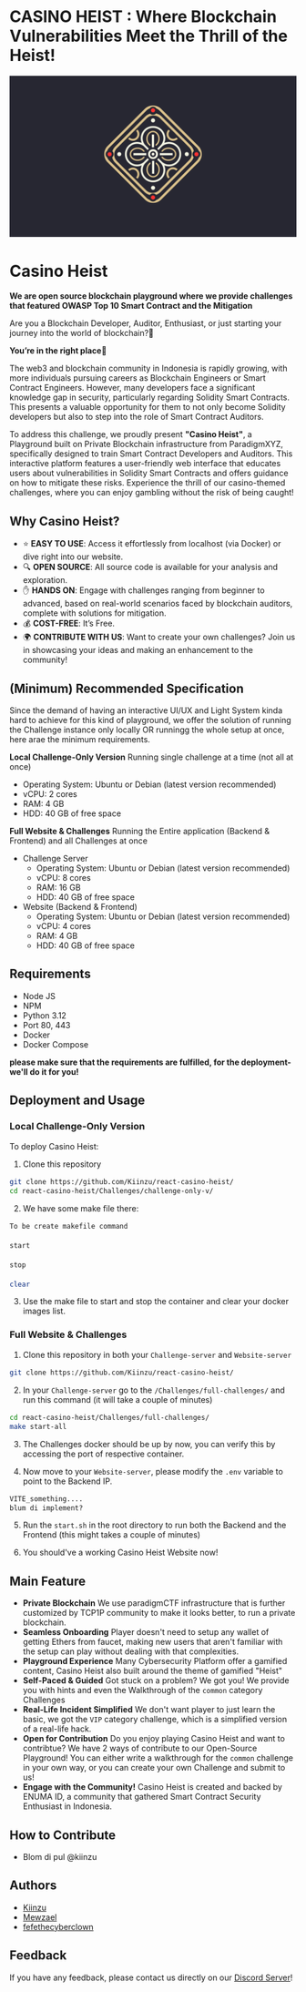 # CASINO HEIST : Where Blockchain Vulnerabilities Meet the Thrill of the Heist!
![Logo](./casino-heist.png)
# Casino Heist
**We are open source blockchain playground where we provide challenges that featured OWASP Top 10 Smart Contract and the Mitigation**

Are you a Blockchain Developer, Auditor, Enthusiast, or just starting your journey into the world of blockchain?🧐

**You’re in the right place🎉**

The web3 and blockchain community in Indonesia is rapidly growing, with more individuals pursuing careers as Blockchain Engineers or Smart Contract Engineers. However, many developers face a significant knowledge gap in security, particularly regarding Solidity Smart Contracts. This presents a valuable opportunity for them to not only become Solidity developers but also to step into the role of Smart Contract Auditors.

To address this challenge, we proudly present **"Casino Heist"**, a Playground built on Private Blockchain infrastructure from ParadigmXYZ, specifically designed to train Smart Contract Developers and Auditors. This interactive platform features a user-friendly web interface that educates users about vulnerabilities in Solidity Smart Contracts and offers guidance on how to mitigate these risks. Experience the thrill of our casino-themed challenges, where you can enjoy gambling without the risk of being caught! 

## Why Casino Heist?
- ⭐ **EASY TO USE**: Access it effortlessly from localhost (via Docker) or dive right into our website.
- 🔍 **OPEN SOURCE**: All source code is available for your analysis and exploration.
- ✋ **HANDS ON**: Engage with challenges ranging from beginner to advanced, based on real-world scenarios faced by blockchain auditors, complete with solutions for mitigation.
- 💰 **COST-FREE**: It’s Free.
- 🌍 **CONTRIBUTE WITH US**: Want to create your own challenges? Join us in showcasing your ideas and making an enhancement to the community!


## (Minimum) Recommended Specification
Since the demand of having an interactive UI/UX and Light System kinda hard to achieve for this kind of playground, we offer the solution of running the Challenge instance only locally OR runningg the whole setup at once, here arae the minimum requirements.

**Local Challenge-Only Version**
Running single challenge at a time (not all at once)
- Operating System: Ubuntu or Debian (latest version recommended)
- vCPU: 2 cores
- RAM: 4 GB
- HDD: 40 GB of free space

**Full Website & Challenges**
Running the Entire application (Backend & Frontend) and all Challenges at once
- Challenge Server
    - Operating System: Ubuntu or Debian (latest version recommended)
    - vCPU: 8 cores
    - RAM: 16 GB
    - HDD: 40 GB of free space
- Website (Backend & Frontend)
    - Operating System: Ubuntu or Debian (latest version recommended)
    - vCPU: 4 cores
    - RAM: 4 GB
    - HDD: 40 GB of free space

## Requirements
- Node JS
- NPM
- Python 3.12
- Port 80, 443
- Docker
- Docker Compose

**please make sure that the requirements are fulfilled, for the deployment- we'll do it for you!**

## Deployment and Usage
### Local Challenge-Only Version
To deploy Casino Heist:
1. Clone this repository

```bash
git clone https://github.com/Kiinzu/react-casino-heist/
cd react-casino-heist/Challenges/challenge-only-v/
```

2. We have some make file there:

```bash
To be create makefile command

start

stop

clear
```

3. Use the make file to start and stop the container and clear your docker images list.

### Full Website & Challenges
1. Clone this repository in both your `Challenge-server` and `Website-server`

```bash
git clone https://github.com/Kiinzu/react-casino-heist/
```

2. In your `Challenge-server` go to the `/Challenges/full-challenges/` and run this command (it will take a couple of minutes)

```bash
cd react-casino-heist/Challenges/full-challenges/
make start-all
```

3. The Challenges docker should be up by now, you can verify this by accessing the port of respective container.

4. Now move to your `Website-server`, please modify the `.env` variable to point to the Backend IP. 

```
VITE_something....
blum di implement?
```

5. Run the `start.sh` in the root directory to run both the Backend and the Frontend (this might takes a couple of minutes)

6. You should've a working Casino Heist Website now!

## Main Feature
- **Private Blockchain** 
    We use paradigmCTF infrastructure that is further customized by TCP1P community to make it looks better, to run a private blockchain.
- **Seamless Onboarding**
    Player doesn't need to setup any wallet of getting Ethers from faucet, making new users that aren't familiar with the setup can play without dealing with that complexities.
- **Playground Experience**
    Many Cybersecurity Platform offer a gamified content, Casino Heist also built around the theme of gamified "Heist"
- **Self-Paced & Guided**
    Got stuck on a problem? We got you! We provide you with hints and even the Walkthrough of the `common` category Challenges
- **Real-Life Incident Simplified**
    We don't want player to just learn the basic, we got the `VIP` category challenge, which is a simplified version of a real-life hack.
- **Open for Contribution**
    Do you enjoy playing Casino Heist and want to contribtue? We have 2 ways of contribute to our Open-Source Playground! You can either write a walkthrough for the `common` challenge in your own way, or you can create your own Challenge and submit to us!
- **Engage with the Community!**
    Casino Heist is created and backed by ENUMA ID, a community that gathered Smart Contract Security Enthusiast in Indonesia.

## How to Contribute
- Blom di pul @kiinzu

## Authors
- [Kiinzu](github.com/kiinzu)
- [Mewzael](github.com/Mewzael)
- [fefethecyberclown](github.com/fefethecyberclown)

## Feedback
If you have any feedback, please contact us directly on our [Discord Server](https://www.discord.com)!
